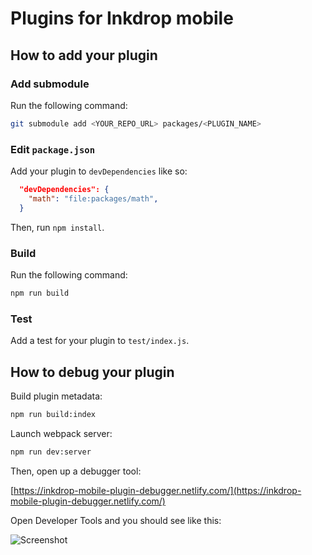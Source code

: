 # Plugins for Inkdrop mobile

## How to add your plugin

### Add submodule

Run the following command:

```sh
git submodule add <YOUR_REPO_URL> packages/<PLUGIN_NAME>
```

### Edit `package.json`

Add your plugin to `devDependencies` like so:

```json
  "devDependencies": {
    "math": "file:packages/math",
  }
```

Then, run `npm install`.

### Build

Run the following command:

```sh
npm run build
```

### Test

Add a test for your plugin to `test/index.js`.

## How to debug your plugin

Build plugin metadata:

```sh
npm run build:index
```

Launch webpack server:

```sh
npm run dev:server
```

Then, open up a debugger tool:

[https://inkdrop-mobile-plugin-debugger.netlify.com/](https://inkdrop-mobile-plugin-debugger.netlify.com/)

Open Developer Tools and you should see like this:

![Screenshot](https://github.com/inkdropapp/inkdrop-mobile-plugins/blob/master/docs/debugger-tool-ss.png?raw=true)
